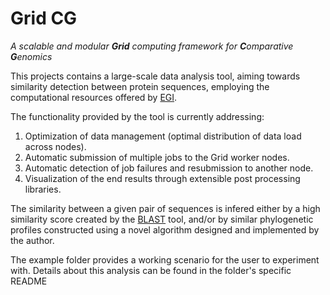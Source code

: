 <h1> Grid CG </h1>
<i>A scalable and modular <b>Grid</b> computing framework for <b>C</b>omparative <b>G</b>enomics  </i>


This projects contains a large-scale data analysis tool, aiming towards similarity detection between
protein sequences, employing the computational resources offered by [EGI](https://www.egi.eu/).

The functionality provided by the tool is currently addressing:

1. Optimization of data management (optimal distribution of data load across nodes).
2. Automatic submission of multiple jobs to the Grid worker nodes.
3. Automatic detection of job failures and resubmission to another node.
4. Visualization of the end results through extensible post processing libraries.
 
The similarity between a given pair of sequences is infered either by a high similarity score 
created by the [BLAST](http://blast.ncbi.nlm.nih.gov/Blast.cgi) tool, and/or by similar phylogenetic profiles constructed using a novel algorithm designed and implemented by the author.

The example folder provides a working scenario for the user to experiment with.
Details about this analysis can be found in the folder's specific README
